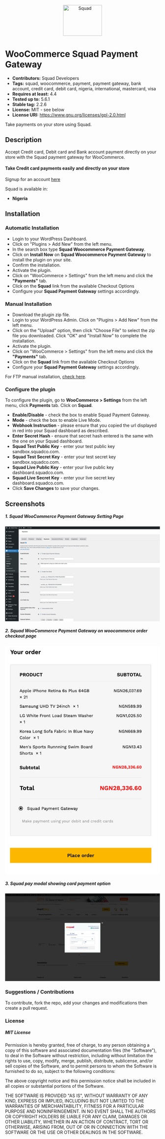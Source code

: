 <p align="center">
    <img title="Squad" height="100" src="https://squadco.com/assets/squad_logo.svg" width="50%"/>
</p>

# WooCommerce Squad Payment Gateway

- **Contributors:** Squad Developers
- **Tags:** squad, woocommerce, payment, payment gateway, bank account, credit card, debit card, nigeria, international, mastercard, visa
- **Requires at least:** 4.4
- **Tested up to:** 5.6.1
- **Stable tag:** 2.2.6
- **License:** MIT - see below
- **License URI:**  https://www.gnu.org/licenses/gpl-2.0.html

Take payments on your store using Squad.

## Description

Accept Credit card, Debit card and Bank account payment directly on your store with the Squad payment gateway for WooCommerce.

#### Take Credit card payments easily and directly on your store

Signup for an account [here](https://dashboard.squadco.com)

Squad is available in:

- **Nigeria**
<!-- - **Ghana**
- **Kenya**
- **Uganda**
- **Tanzania**
- **Rwanda**
- **South Africa** -->

<!-- ## Recurring Payment Support
For Recurring payment, you will need to install the [WooCommerce Subscriptions](https://woocommerce.com/products/woocommerce-subscriptions/) plugin. No subscription plans is created on Squad. The WooCommerce Subscriptions plugin handles all the subscription functionality. -->

## Installation

### Automatic Installation

- Login to your WordPress Dashboard.
- Click on "Plugins > Add New" from the left menu.
- In the search box type **Squad Woocommerce Payment Gateway**.
- Click on **Install Now** on **Squad Woocommerce Payment Gateway** to install the plugin on your site.
- Confirm the installation.
- Activate the plugin.
- Click on "WooCommerce > Settings" from the left menu and click the **"Payments"** tab.
- Click on the **Squad** link from the available Checkout Options
- Configure your **Squad Payment Gateway** settings accordingly.

### Manual Installation

- Download the plugin zip file.
- Login to your WordPress Admin. Click on "Plugins > Add New" from the left menu.
- Click on the "Upload" option, then click "Choose File" to select the zip file you downloaded. Click "OK" and "Install Now" to complete the installation.
- Activate the plugin.
- Click on "WooCommerce > Settings" from the left menu and click the **"Payments"** tab.
- Click on the **Squad** link from the available Checkout Options
- Configure your **Squad Payment Gateway** settings accordingly.

For FTP manual installation, [check here](http://codex.wordpress.org/Managing_Plugins#Manual_Plugin_Installation).

<!-- ## Split payment feature
* Enable the split payment in the squad woocommerce settings page.
* Enter the specify subaccounts for the split (create can create subaccounts on your Squad dashboard).
* save and start transaction -->

<!-- This split will be initiated for all transactions.

## Assign a subaccount to a Product
* Disable the split payment in the squad woocommerce settings page.
* Click on "Products".
* Select "Add New".
* Scroll down until you see the 'Squad - Select subaccount'.
* Select a subaccount. -->

### Configure the plugin

To configure the plugin, go to **WooCommerce > Settings** from the left menu, click **Payments** tab. Click on **Squad**.

- **Enable/Disable** - check the box to enable Squad Payment Gateway.
- **Mode** - check the box to enable Live Mode.
- **Webhook Instruction** - please ensure that you copied the url displayed in red into your Squad dashboard as described.
- **Enter Secret Hash** - ensure that secret hash entered is the same with the one on your Squad dashboard.
- **Squad Test Public Key** - enter your test public key sandbox.squadco.com.
- **Squad Test Secret Key** - enter your test secret key sandbox.squadco.com.
- **Squad Live Public Key** - enter your live public key dashboard.squadco.com.
- **Squad Live Secret Key** - enter your live secret key dashboard.squadco.com.
- Click **Save Changes** to save your changes.

## Screenshots

##### 1. Squad WooCommerce Payment Gateway Setting Page

###

![Screenshot 1](assets/images/settings.png)

##### 2. Squad WooCommerce Payment Gateway on woocommerce order checkout page

###

![Screenshot 2](assets/images/checkout.png)

##### 3. Squad pay modal showing card payment option

###

![Screenshot 3](assets/images/inline-modal.png)

### Suggestions / Contributions

To contribute, fork the repo, add your changes and modifications then create a pull request.

### License

##### MIT License

Permission is hereby granted, free of charge, to any person obtaining a copy
of this software and associated documentation files (the "Software"), to deal
in the Software without restriction, including without limitation the rights
to use, copy, modify, merge, publish, distribute, sublicense, and/or sell
copies of the Software, and to permit persons to whom the Software is
furnished to do so, subject to the following conditions:

The above copyright notice and this permission notice shall be included in all
copies or substantial portions of the Software.

THE SOFTWARE IS PROVIDED "AS IS", WITHOUT WARRANTY OF ANY KIND, EXPRESS OR
IMPLIED, INCLUDING BUT NOT LIMITED TO THE WARRANTIES OF MERCHANTABILITY,
FITNESS FOR A PARTICULAR PURPOSE AND NONINFRINGEMENT. IN NO EVENT SHALL THE
AUTHORS OR COPYRIGHT HOLDERS BE LIABLE FOR ANY CLAIM, DAMAGES OR OTHER
LIABILITY, WHETHER IN AN ACTION OF CONTRACT, TORT OR OTHERWISE, ARISING FROM,
OUT OF OR IN CONNECTION WITH THE SOFTWARE OR THE USE OR OTHER DEALINGS IN THE
SOFTWARE.